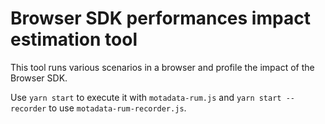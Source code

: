 # Browser SDK performances impact estimation tool

This tool runs various scenarios in a browser and profile the impact of the Browser SDK.

Use `yarn start` to execute it with `motadata-rum.js` and `yarn start --recorder` to use
`motadata-rum-recorder.js`.
